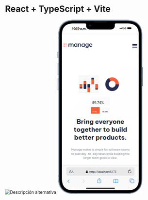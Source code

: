 # React + TypeScript + Vite
![Descripción alternativa](./public/Mackbook-Air-localhost.png)
![Descripción alternativa](./public/iPhone-13-PRO-localhost.png)



